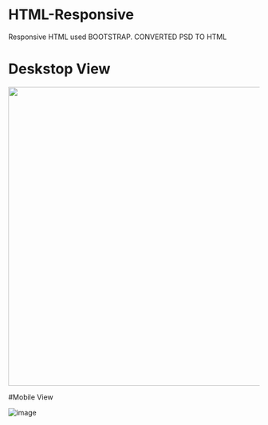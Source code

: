# HTML-Responsive
Responsive HTML used BOOTSTRAP. CONVERTED PSD TO HTML

# Deskstop View
<img width=600 src="https://user-images.githubusercontent.com/113926529/213379392-0511c4d0-dd0a-4a46-8dbe-d2fff44f0432.png" />

#Mobile View

![image](https://user-images.githubusercontent.com/113926529/213379619-cd56f0b2-af0e-47e7-b9da-c4712879bb6f.png)
